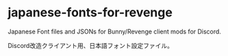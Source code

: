 # japanese-fonts-for-revenge
Japanese Font files and JSONs for Bunny/Revenge client mods for Discord.

Discord改造クライアント用、日本語フォント設定ファイル。